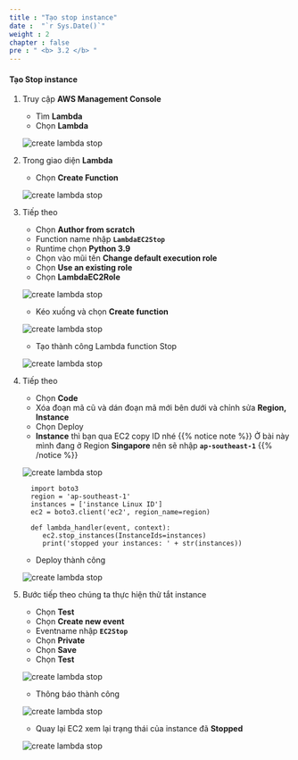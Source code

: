 ```yaml
---
title : "Tạo stop instance"
date :  "`r Sys.Date()`" 
weight : 2
chapter : false
pre : " <b> 3.2 </b> "
---
```


#### Tạo Stop instance

1. Truy cập **AWS Management Console**

   - Tìm **Lambda**
   - Chọn **Lambda**

   ![create lambda stop](/aws-fcj-workshop01/images/4-CreateLambda/1LambdaStop/0001.png?width=90pc)

2. Trong giao diện **Lambda**

   - Chọn **Create Function**
  
   ![create lambda stop](/aws-fcj-workshop01/images/4-CreateLambda/1LambdaStop/0002.png?width=90pc)

3. Tiếp theo

   - Chọn **Author from scratch**
   - Function name nhập **```LambdaEC2Stop```**
   - Runtime chọn **Python 3.9**
   - Chọn vào mũi tên **Change default execution role**
   - Chọn **Use an existing role**
   - Chọn **LambdaEC2Role**

   ![create lambda stop](/aws-fcj-workshop01/images/4-CreateLambda/1LambdaStop/0003.png?width=90pc)

   - Kéo xuống và chọn **Create function**

   ![create lambda stop](/aws-fcj-workshop01/images/4-CreateLambda/1LambdaStop/0004.png?width=90pc)

   - Tạo thành công Lambda function Stop

   ![create lambda stop](/aws-fcj-workshop01/images/4-CreateLambda/1LambdaStop/0005.png?width=90pc)

4. Tiếp theo

   - Chọn **Code**
   - Xóa đoạn mã cũ và dán đoạn mã mới bên dưới và chỉnh sửa **Region, Instance**
   - Chọn Deploy
   - **Instance** thì bạn qua EC2 copy ID nhé
   {{% notice note %}}
   Ở bài này mình đang ở Region **Singapore** nên sẽ nhập **```ap-southeast-1```**
   {{% /notice %}}

   ![create lambda stop](/aws-fcj-workshop01/images/4-CreateLambda/1LambdaStop/0006.png?width=90pc)

         import boto3
         region = 'ap-southeast-1'
         instances = ['instance Linux ID']
         ec2 = boto3.client('ec2', region_name=region)

         def lambda_handler(event, context):
            ec2.stop_instances(InstanceIds=instances)
            print('stopped your instances: ' + str(instances))
   
   - Deploy thành công

   ![create lambda stop](/aws-fcj-workshop01/images/4-CreateLambda/1LambdaStop/0007.png?width=90pc)

5. Bước tiếp theo chúng ta thực hiện thử tắt instance

   - Chọn **Test**
   - Chọn **Create new event**
   - Eventname nhập **```EC2Stop```**
   - Chọn **Private**
   - Chọn **Save**
   - Chọn **Test**

   ![create lambda stop](/aws-fcj-workshop01/images/4-CreateLambda/1LambdaStop/0008.png?width=90pc)

   - Thông báo thành công

   ![create lambda stop](/aws-fcj-workshop01/images/4-CreateLambda/1LambdaStop/0009.png?width=90pc)

   - Quay lại EC2 xem lại trạng thái của instance đã **Stopped**

   ![create lambda stop](/aws-fcj-workshop01/images/4-CreateLambda/1LambdaStop/0010.png?width=90pc)